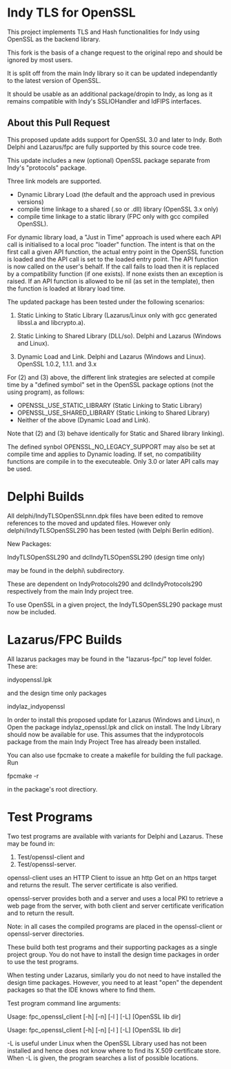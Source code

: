 # Indy TLS for OpenSSL
This project implements TLS and Hash functionalities for Indy using OpenSSL as the backend library.

This fork is the basis of a change request to the original repo and should be ignored by most users.

It is split off from the main Indy library so it can be updated independantly to the latest version of OpenSSL.

It should be usable as an additional package/dropin to Indy, as long as it remains compatible with Indy's SSLIOHandler and IdFIPS interfaces.

About this Pull Request
-----------------------

This proposed update adds support for OpenSSL 3.0 and later to Indy. Both Delphi and Lazarus/fpc are fully supported by this source code tree. 

This update includes a new (optional) OpenSSL package separate from Indy's "protocols" package.

Three link models are supported.
   * Dynamic Library Load (the default and the approach used in previous versions)
   * compile time linkage to a shared (.so or .dll) library (OpenSSL 3.x only)
   * compile time linkage to a static library (FPC only with gcc compiled OpenSSL).

For dynamic library load, a "Just in Time" approach is used where each API call is initialised to a local proc "loader" function.
The intent is that on the first call a given API function, the actual entry point in the OpenSSL function
is loaded and the API call is set to the loaded entry point. The API function is now called on the user's
behalf. If the call fails to load then it is replaced by a compatibility function (if one exists). If none exists 
then an exception is raised. If an API function is allowed to be nil (as set in the template), then the function
is loaded at library load time.


The updated package has been tested under the following scenarios:

1. Static Linking to Static Library (Lazarus/Linux only with gcc generated libssl.a and libcrypto.a).

2. Static Linking to Shared Library (DLL/so). Delphi and Lazarus (Windows and Linux).

3. Dynamic Load and Link. Delphi and Lazarus (Windows and Linux). OpenSSL 1.0.2, 1.1.1. and 3.x

For (2) and (3) above, the different link strategies are selected at compile time by a "defined symbol" set in the OpenSSL
package options (not the using program), as follows:

- OPENSSL_USE_STATIC_LIBRARY (Static Linking to Static Library)
- OPENSSL_USE_SHARED_LIBRARY (Static Linking to Shared Library)
- Neither of the above (Dynamic Load and Link).

Note that (2) and (3) behave identically for Static and Shared library linking).

The defined synbol OPENSSL_NO_LEGACY_SUPPORT may also be set at compile time and applies to Dynamic
loading. If set, no compatibility functions are compile in to the executeable. Only 3.0 or later
API calls may be used.


Delphi Builds
=============

All delphi/IndyTLSOpenSSLnnn.dpk  files have been edited to remove references to the moved and updated files.
However only delphi/IndyTLSOpenSSL290 has been tested (with Delphi Berlin edition).

New Packages:

IndyTLSOpenSSL290 and
dclIndyTLSOpenSSL290 (design time only)

may be found in the delphi\ subdirectory.

These are dependent on IndyProtocols290 and dclIndyProtocols290 respectively from the main Indy project tree.

To use OpenSSL in a given project, the IndyTLSOpenSSL290 package must now be included.


Lazarus/FPC Builds
==================

All lazarus packages may be found in the "lazarus-fpc/" top level folder. These are:

indyopenssl.lpk

and the design time only packages

indylaz_indyopenssl

In order to install this proposed update for Lazarus (Windows and Linux), n Open the package indylaz_openssl.lpk and 
click on install. The Indy Library should now be available for use. This assumes that the indyprotocols package 
from the main Indy Project Tree has already been installed.

You can also use fpcmake to create a makefile for building the full package. Run

fpcmake -r

in the package's root directiory.

Test Programs
=============

Two test programs are available with variants for Delphi and Lazarus. These may be found in:

1. Test/openssl-client and
2. Test/openssl-server.

openssl-client uses an HTTP Client to issue an http Get on an https target and returns 
the result. The server certificate is also verified.

openssl-server provides both and a server and uses a local PKI to retrieve a web page 
from the server, with both client and server certificate verification and to return the result.

Note: in all cases the compiled programs are placed in the openssl-client or openssl-server
directories.

These build both test programs and their supporting packages as a single project group. You do
not have to install the design time packages in order to use the test programs.

When testing under Lazarus, similarly you do not need to have installed the design time packages.
However, you need to at least "open" the dependent packages so that the IDE knows where to find
them.

Test program command line arguments:

Usage: fpc_openssl_client [-h] [-n] [-l <cacerts dir>] [-L] [OpenSSL lib dir]

Usage: fpc_openssl_client [-h] [-n] [-l <cacerts dir>] [-L] [OpenSSL lib dir]

-L is useful under Linux when the OpenSSL Library used has not been installed and 
   hence does not know where to find its X.509 certificate store. When -L is
   given, the program searches a list of possible locations.








